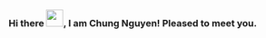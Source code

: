 ### Hi there <img src="https://raw.githubusercontent.com/MartinHeinz/MartinHeinz/master/wave.gif" width="30px">, I am Chung Nguyen! Pleased to meet you.

<!--
**omeganoob/omeganoob** is a ✨ _special_ ✨ repository because its `README.md` (this file) appears on your GitHub profile.

---

I am currently a student at Vietnam - Korea University of Information and Communication Technology
